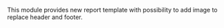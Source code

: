 This module provides new report template with possibility to add image
to replace header and footer.
